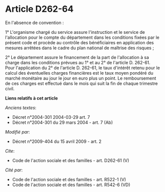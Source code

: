 # Article D262-64

En l'absence de convention : 

1° L'organisme chargé du service assure l'instruction et le service de l'allocation pour le compte du département dans les
conditions fixées par le présent code et procède au contrôle des bénéficiaires en application des mesures arrêtées dans le
cadre du plan national de maîtrise des risques ; 

2° Le département assure le financement de la part de l'allocation à sa charge dans les conditions prévues au 1° et au 2° de
l'article D. 262-61. Pour l'application du 2° de l'article D. 262-61, le taux d'intérêt retenu pour le calcul des éventuelles
charges financières est le taux moyen pondéré du marché monétaire au jour le jour en euro plus un point. Le remboursement de
ces charges est effectué dans le mois qui suit la fin de chaque trimestre civil.

**Liens relatifs à cet article**

_Anciens textes_:

  - Décret n°2004-301 2004-03-29 art. 7
  - Décret n°2004-301 du 29 mars 2004 - art. 7 (Ab)

_Modifié par_:

  - Décret n°2009-404 du 15 avril 2009 - art. 2

_Cite_:

  - Code de l'action sociale et des familles - art. D262-61 (V)

_Cité par_:

  - Code de l'action sociale et des familles - art. R522-1 (V)
  - Code de l'action sociale et des familles - art. R542-6 (VD)
